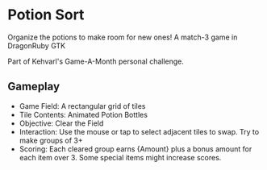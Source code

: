 # Potion Sort
Organize the potions to make room for new ones!
A match-3 game in DragonRuby GTK

Part of Kehvarl's Game-A-Month personal challenge.

## Gameplay
* Game Field: A rectangular grid of tiles
* Tile Contents: Animated Potion Bottles
* Objective: Clear the Field
* Interaction:  Use the mouse or tap to select adjacent tiles to swap.  Try to make groups of 3+
* Scoring: Each cleared group earns {Amount} plus a bonus amount for each item over 3.  Some special items might increase scores.
